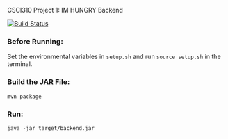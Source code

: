 CSCI310 Project 1: IM HUNGRY Backend

[![Build Status](https://travis-ci.org/linux-jedi/csci310_backend.svg?branch=master)](https://travis-ci.org/linux-jedi/csci310_backend)

### Before Running:

Set the environmental variables in `setup.sh` and run `source setup.sh` in the terminal.

### Build the JAR File:

```mvn package```

### Run:

```java -jar target/backend.jar```
